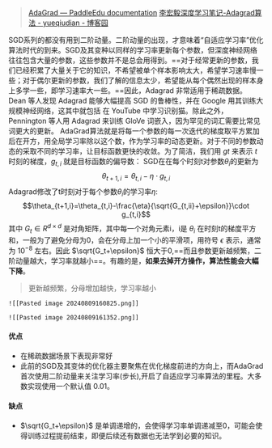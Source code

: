 >[AdaGrad — PaddleEdu documentation](https://paddlepedia.readthedocs.io/en/latest/tutorials/deep_learning/optimizers/adagrad.html)
>[李宏毅深度学习笔记-Adagrad算法 - yueqiudian - 博客园](https://www.cnblogs.com/wry789/p/12988629.html)

SGD系列的都没有用到二阶动量。二阶动量的出现，才意味着“自适应学习率”优化算法时代的到来。SGD及其变种以同样的学习率更新每个参数，但深度神经网络往往包含大量的参数，这些参数并不是总会用得到。==对于经常更新的参数，我们已经积累了大量关于它的知识，不希望被单个样本影响太大，希望学习速率慢一些；对于偶尔更新的参数，我们了解的信息太少，希望能从每个偶然出现的样本身上多学一些，即学习速率大一些。==因此，Adagrad 非常适用于稀疏数据。
Dean 等人发现 Adagrad 能够大幅提高 SGD 的鲁棒性，并在 Google 用其训练大规模神经网络，这其中就包括 在 YouTube 中学习识别猫。除此之外，Pennington 等人用 Adagrad 来训练 GloVe 词嵌入，因为罕见的词汇需要比常见词更大的更新。
AdaGrad算法就是将每一个参数的每一次迭代的梯度取平方累加后在开方，用全局学习率除以这个数，作为学习率的动态更新。对于不同的参数动态的采取不同的学习率，让目标函数更快的收敛。为了简洁，我们用 $gt$ 来表示 $t$ 时刻的梯度，$g_{t,i}$ 就是目标函数的偏导数：
SGD在在每个时刻t对参数$\theta_i$的更新为
$$\theta_{t+1,i}=\theta_{t,i}-\eta\cdot g_{t,i}$$
Adagrad修改了t时刻对于每个参数$\theta_i$的学习率$\eta$:
$$\theta_{t+1,i}=\theta_{t,i}-\frac{\eta}{\sqrt{G_{t,ii}+\epsilon}}\cdot g_{t,i}$$
其中 $G_t\in R^{d\times d}$ 是对角矩阵，其中每一个对角元素i，i是 $\theta_i$ 在时刻t的梯度平方和，一般为了避免分母为0，会在分母上加一个小的平滑项，用符号 $\epsilon$ 表示，通常为 $10^{-8}$ 左右。因此 $\sqrt{G_t+\epsilon}$ 恒大于0,==而且参数更新越频繁，二阶动量越大，学习率就越小==。有趣的是，**如果去掉开方操作，算法性能会大幅下降**。
>更新越频繁，分母增加越快，学习率越小
```ad-col2
![[Pasted image 20240809160825.png]]

![[Pasted image 20240809161352.png]]
```
#### 优点
- 在稀疏数据场景下表现非常好
- 此前的SGD及其变体的优化器主要聚焦在优化梯度前进的方向上，而AdaGrad首次使用二阶动量来关注学习率(步长),开启了自适应学习率算法的里程。大多数实现使用一个默认值 0.01。
#### 缺点
-  $\sqrt{G_t+\epsilon}$ 是单调递增的，会使得学习率单调递减至0，可能会使得训练过程提前结束，即便后续还有数据也无法学到必要的知识。
